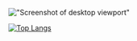 
!["Screenshot of desktop viewport"](https://github.com/soupIsTheCurrencyOfTheFuture/soupIsTheCurrencyOfTheFuture/blob/main/mandelbrot.png)

[![Top Langs](https://github-readme-stats.vercel.app/api/top-langs/?username=soupisthecurrencyofthefuture&langs_count=10&hide=html,coffeescript)](https://github.com/anuraghazra/github-readme-stats)


<!--
**soupIsTheCurrencyOfTheFuture/soupIsTheCurrencyOfTheFuture** is a ✨ _special_ ✨ repository because its `README.md` (this file) appears on your GitHub profile.

Here are some ideas to get you started:

- 🔭 I’m currently working on ...
- 🌱 I’m currently learning ...
- 👯 I’m looking to collaborate on ...
- 🤔 I’m looking for help with ...
- 💬 Ask me about ...
- 📫 How to reach me: ...
- 😄 Pronouns: ...
- ⚡ Fun fact: ...
-->
